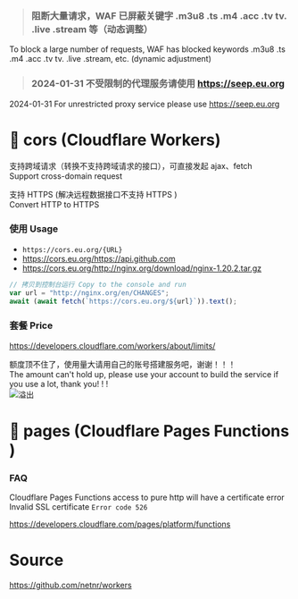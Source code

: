 ﻿> ### 阻断大量请求，WAF 已屏蔽关键字 .m3u8 .ts .m4 .acc .tv tv. .live .stream 等（动态调整）
To block a large number of requests, WAF has blocked keywords .m3u8 .ts .m4 .acc .tv tv. .live .stream, etc. (dynamic adjustment)

> ### 2024-01-31 不受限制的代理服务请使用 https://seep.eu.org 
2024-01-31 For unrestricted proxy service please use https://seep.eu.org


# 🧡 cors (Cloudflare Workers)
支持跨域请求（转换不支持跨域请求的接口），可直接发起 ajax、fetch  
Support cross-domain request  

支持 HTTPS (解决远程数据接口不支持 HTTPS )  
Convert HTTP to HTTPS

### 使用 Usage
- `https://cors.eu.org/{URL}`
- <https://cors.eu.org/https://api.github.com>
- <https://cors.eu.org/http://nginx.org/download/nginx-1.20.2.tar.gz>

```js
// 拷贝到控制台运行 Copy to the console and run
var url = "http://nginx.org/en/CHANGES";
await (await fetch(`https://cors.eu.org/${url}`)).text();
```

### 套餐 Price
https://developers.cloudflare.com/workers/about/limits/

额度顶不住了，使用量大请用自己的账号搭建服务吧，谢谢！！！  
The amount can't hold up, please use your account to build the service if you use a lot, thank you! ! !  
![溢出](https://gs.zme.ink/2019/11/03/0752457693.png)


# 🧡 pages (Cloudflare Pages Functions )
### FAQ
Cloudflare Pages Functions access to pure http will have a certificate error Invalid SSL certificate `Error code 526`

https://developers.cloudflare.com/pages/platform/functions


# Source
<https://github.com/netnr/workers>